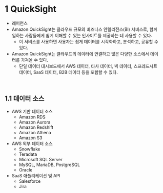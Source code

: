 # 1 QuickSight

- 레퍼런스
- Amazon QuickSight는 클라우드 규모의 비즈니스 인텔리전스(BI) 서비스로, 함께 일하는 사람들에게 쉽게 이해할 수 있는 인사이트를 제공하는 데 사용할 수 있다.
	- 이 서비스를 사용하면 사용자는 쉽게 데이터를 시각화하고, 분석하고, 공유할 수 있다.
- Amazon QuickSight는 클라우드의 데이터에 연결하고 많은 다양한 소스에서 데이터를 가져올 수 있다.
	- 단일 데이터 대시보드에서 AWS 데이터, 타사 데이터, 빅 데이터, 스프레드시트 데이터, SaaS 데이터, B2B 데이터 등을 포함할 수 있다.

<br>

## 1.1 데이터 소스

- AWS 기반 데이터 소스
	- Amazon RDS
	- Amazon Aurora
	- Amazon Redshift
	- Amazon Athena
	- Amazon S3
- AWS 외부 데이터 소스
	- Snowflake
	- Teradata
	- Microsoft SQL Server
	- MySQL, MariaDB, PostgreSQL
	- Oracle
- SaaS 애플리케이션 및 API
	- Salesforce
	- Jira


